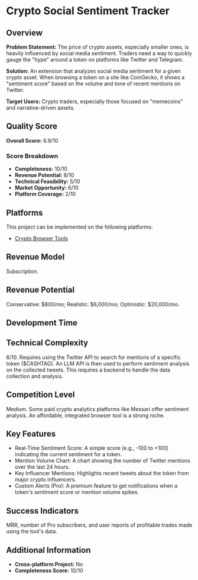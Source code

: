 # Crypto Social Sentiment Tracker

## Overview
**Problem Statement:** The price of crypto assets, especially smaller ones, is heavily influenced by social media sentiment. Traders need a way to quickly gauge the "hype" around a token on platforms like Twitter and Telegram.

**Solution:** An extension that analyzes social media sentiment for a given crypto asset. When browsing a token on a site like CoinGecko, it shows a "sentiment score" based on the volume and tone of recent mentions on Twitter.

**Target Users:** Crypto traders, especially those focused on "memecoins" and narrative-driven assets.

## Quality Score
**Overall Score:** 6.9/10

### Score Breakdown
- **Completeness:** 10/10
- **Revenue Potential:** 8/10
- **Technical Feasibility:** 5/10
- **Market Opportunity:** 6/10
- **Platform Coverage:** 2/10

## Platforms
This project can be implemented on the following platforms:
- [Crypto Browser Tools](./platforms/crypto-browser-tools/)

## Revenue Model
Subscription.

## Revenue Potential
Conservative: $800/mo; Realistic: $6,000/mo; Optimistic: $20,000/mo.

## Development Time


## Technical Complexity
6/10. Requires using the Twitter API to search for mentions of a specific token ($CASHTAG). An LLM API is then used to perform sentiment analysis on the collected tweets. This requires a backend to handle the data collection and analysis.

## Competition Level
Medium. Some paid crypto analytics platforms like Messari offer sentiment analysis. An affordable, integrated browser tool is a strong niche.

## Key Features
- Real-Time Sentiment Score: A simple score (e.g., -100 to +100) indicating the current sentiment for a token.
- Mention Volume Chart: A chart showing the number of Twitter mentions over the last 24 hours.
- Key Influencer Mentions: Highlights recent tweets about the token from major crypto influencers.
- Custom Alerts (Pro): A premium feature to get notifications when a token's sentiment score or mention volume spikes.

## Success Indicators
MRR, number of Pro subscribers, and user reports of profitable trades made using the tool's data.

## Additional Information
- **Cross-platform Project:** No
- **Completeness Score:** 10/10
